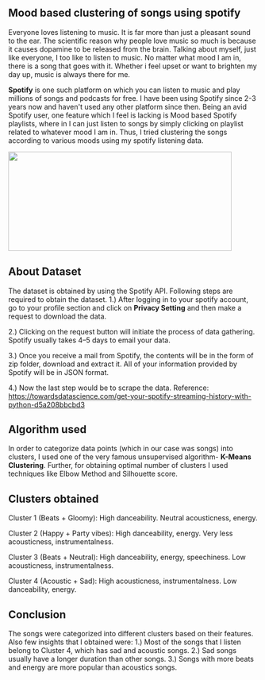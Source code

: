 ## Mood based clustering of songs using spotify

Everyone loves listening to music. It is far more than just a pleasant sound to the ear. The scientific reason why people love music so much is because it causes dopamine to be released from the brain. Talking about myself, just like everyone, I too like to listen to music. No matter what mood I am in, there is a song that goes with it. Whether i feel upset or want to brighten my day up, music is always there for me.

**Spotify** is one such platform on which you can listen to music and play millions of songs and podcasts for free. I have been using Spotify since 2-3 years now and haven't used any other platform since then. Being an avid Spotify user, one feature which I feel is lacking is Mood based Spotify playlists, where in I can just listen to songs by simply clicking on playlist related to whatever mood I am in. Thus, I tried clustering the songs according to various moods using my spotify listening data.


<img src="http://media.idownloadblog.com/wp-content/uploads/2016/06/Spotify_logo_horizontal_black.jpg" width="450" height="200">

## About Dataset
The dataset is obtained by using the Spotify API. Following steps are required to obtain the dataset. 
1.) After logging in to your spotify account, go to your profile section and click on **Privacy Setting** and then make a request to download the data.

2.) Clicking on the request button will initiate the process of data gathering. Spotify usually takes 4–5 days to email your data. 

3.) Once you receive a mail from Spotify, the contents will be in the form of zip folder, download and extract it. All of your information provided by Spotify will be in JSON format.

4.) Now the last step would be to scrape the data. Reference: https://towardsdatascience.com/get-your-spotify-streaming-history-with-python-d5a208bbcbd3

## Algorithm used
In order to categorize data points (which in our case was songs) into clusters, I used one of the very famous unsupervised algorithm- **K-Means Clustering**. Further, for obtaining optimal number of clusters I used techniques like Elbow Method and Silhouette score.

## Clusters obtained
Cluster 1 (Beats + Gloomy): High danceability. Neutral acousticness, energy.

Cluster 2 (Happy + Party vibes): High danceability, energy. Very less acousticness, instrumentalness.         

Cluster 3 (Beats + Neutral): High danceability, energy, speechiness. Low acousticness, instrumentalness.

Cluster 4 (Acoustic + Sad): High acousticness, instrumentalness. Low danceability, energy.

## Conclusion
The songs were categorized into different clusters based on their features. Also few insights that I obtained were:
1.) Most of the songs that I listen belong to Cluster 4, which has sad and acoustic songs.
2.) Sad songs usually have a longer duration than other songs.
3.) Songs with more beats and energy are more popular than acoustics songs.
